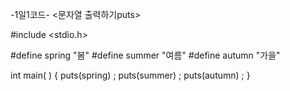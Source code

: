    -1일1코드-
   <문자열 출력하기puts>

#include <stdio.h>

#define spring "봄"
#define summer "여름"
#define autumn "가을"

int main( )
 {
    puts(spring) ;
    puts(summer) ;
    puts(autumn) ;
 }